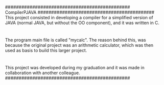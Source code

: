 ############################################## CompilerPJAVA ###########################################
This project consisted in developing a compiler for a simplified version of JAVA (normal JAVA, but without the OO component), and it was
written in C.
#
The program main file is called "mycalc". The reason behind this, was because the original project was an arithmetic calculator, which 
was then used as basis to build this larger project. 
#
This project was developed during my graduation and it was made in collaboration with another colleague. 
##############################################
